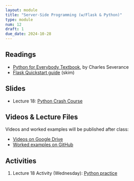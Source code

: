 ```yaml
---
layout: module
title: "Server-Side Programming (w/Flask & Python)"
type: module
num: 12
draft: 1
due_date: 2024-10-28
---
```


## Readings
* <a href="https://books.trinket.io/pfe/index.html" target="_blank">Python for Everybody Textbook</a>, by Charles Severance
* <a href="https://flask.palletsprojects.com/en/2.2.x/quickstart/" target="_blank">Flask Quickstart guide</a> (skim)

## Slides
* Lecture 18: <a href="https://docs.google.com/presentation/d/18GCoadLH95gIldck4Z66BxoJZCzsmU2VFCJEL-xD1Mk/edit?usp=sharing" target="_blank">Python Crash Course</a>


## Videos & Lecture Files
Videos and worked examples will be published after class:
* <a href="https://drive.google.com/drive/folders/1b0RGogU8P2rKJAtcRpxMspHB919GUAXT?usp=sharing" target="_blank">Videos on Google Drive</a>
* <a href="https://github.com/vanwars/csci344" target="_blank">Worked examples on GitHub</a>


## Activities
1. Lecture 18 Activity (Wednesday): [Python practice](/fall2024/course-files/lectures/lecture18.zip)